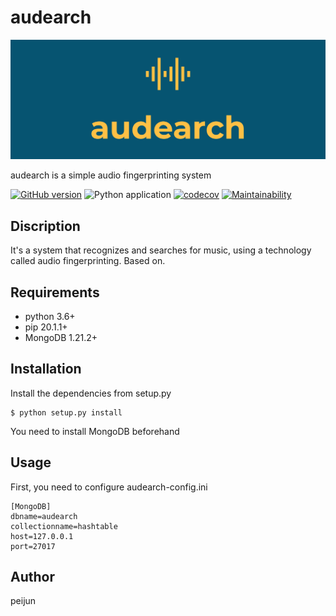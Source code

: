 # audearch

![header](https://raw.githubusercontent.com/audearch/branding/main/images/header.png)

audearch is a simple audio fingerprinting system

[![GitHub version](https://badge.fury.io/gh/peijun%2Fauderch.svg)](https://badge.fury.io/gh/peijun%2Fauderch)
![Python application](https://github.com/audearch/audearch/workflows/Python%20application/badge.svg?branch=master)
[![codecov](https://codecov.io/gh/audearch/audearch/branch/master/graph/badge.svg)](https://codecov.io/gh/audearch/audearch)
[![Maintainability](https://api.codeclimate.com/v1/badges/3a68a57d0d25eedcb465/maintainability)](https://codeclimate.com/github/audearch/audearch/maintainability)

## Discription

It's a system that recognizes and searches for music, using a technology called audio fingerprinting. Based on.

## Requirements

- python 3.6+
- pip 20.1.1+
- MongoDB 1.21.2+

## Installation

Install the dependencies from setup.py

```
$ python setup.py install
```

You need to install MongoDB beforehand

## Usage

First, you need to configure audearch-config.ini

```
[MongoDB]
dbname=audearch
collectionname=hashtable
host=127.0.0.1
port=27017
```


## Author

peijun
